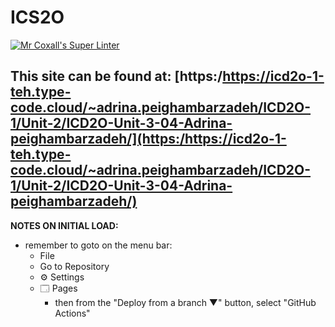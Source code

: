 # ICS2O

[![Mr Coxall's Super Linter](https://github.com/MTHS-ICD2O-1-2024/ICD2O-Unit-3-04-Adrina-peighambarzadeh/workflows/Mr%20Coxall's%20Super%20Linter/badge.svg)](https://github.com/MTHS-ICD2O-1-2024/ICD2O-Unit-3-04-Adrina-peighambarzadeh/actions)

This site can be found at: [https:/https://icd2o-1-teh.type-code.cloud/~adrina.peighambarzadeh/ICD2O-1/Unit-2/ICD2O-Unit-3-04-Adrina-peighambarzadeh/](https:/https://icd2o-1-teh.type-code.cloud/~adrina.peighambarzadeh/ICD2O-1/Unit-2/ICD2O-Unit-3-04-Adrina-peighambarzadeh/)
---

**NOTES ON INITIAL LOAD:**
- remember to goto on the menu bar:
  - File
  - Go to Repository
  - ⚙ Settings
  - 🗔 Pages
    - then from the "Deploy from a branch ▼" button, select "GitHub Actions"
